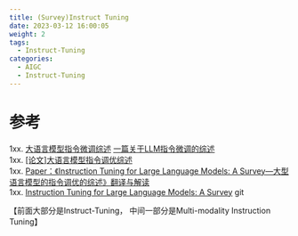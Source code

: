 ```yaml
---
title: (Survey)Instruct Tuning 
date: 2023-03-12 16:00:05
weight: 2
tags:
  - Instruct-Tuning
categories: 
  - AIGC
  - Instruct-Tuning  
---
```


<p></p>
<!-- more -->


# 参考
1xx. [大语言模型指令微调综述](https://arxiv.org/abs/2308.10792)
    [一篇关于LLM指令微调的综述](https://zhuanlan.zhihu.com/p/654054370)  
1xx. [[论文]大语言模型指令调优综述](https://zhuanlan.zhihu.com/p/657138921)  
1xx. [Paper：《Instruction Tuning for Large Language Models: A Survey—大型语言模型的指令调优的综述》翻译与解读](https://blog.csdn.net/qq_41185868/article/details/132613338)  
1xx. [Instruction Tuning for Large Language Models: A Survey](https://github.com/xiaoya-li/Instruction-Tuning-Survey) git  


【前面大部分是Instruct-Tuning， 中间一部分是Multi-modality Instruction Tuning】